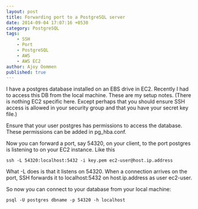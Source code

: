```yaml
---
layout: post
title: Forwarding port to a PostgreSQL server
date: 2014-09-04 17:07:16 +0530
category: PostgreSQL
tags:
    - SSH
    - Port
    - PostgreSQL
    - AWS
    - AWS EC2
author: Ajoy Oommen
published: true
---
```

I have a postgres database installed on an EBS drive in EC2. Recently I had to access this DB from the local machine. These are my setup notes. (There is nothing EC2 specific here. Except perhaps that you should ensure SSH access is allowed in your security group and that you have your secret key file.)

Ensure that your user postgres has permissions to access the database. These permissions can be added in pg_hba.conf.

Now you can forward a port, say 54320, on your client, to the port postgres is listening to on your EC2 instance. Like this

    ssh -L 54320:localhost:5432 -i key.pem ec2-user@host.ip.address

What -L does is that it listens on 54320. When a connection arrives on the port, SSH forwards it to localhost:5432 on host.ip.address as user ec2-user.

So now you can connect to your database from your local machine:

    psql -U postgres dbname -p 54320 -h localhost